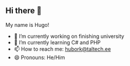 ## Hi there 👋
My name is Hugo!

- 🔭 I’m currently working on finishing university
- 🌱 I’m currently learning C# and PHP
- 📫 How to reach me: hubork@taltech.ee
- 😄 Pronouns: He/Him
